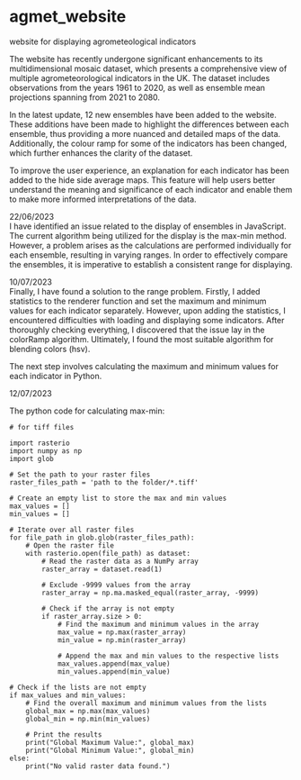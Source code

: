 # agmet_website
 website for displaying agrometeological indicators 

The website has recently undergone significant enhancements to its multidimensional mosaic dataset, which presents a comprehensive view of multiple agrometeorological indicators in the UK. The dataset includes observations from the years 1961 to 2020, as well as ensemble mean projections spanning from 2021 to 2080.

In the latest update, 12 new ensembles have been added to the website. These additions have been made to highlight the differences between each ensemble, thus providing a more nuanced and detailed maps of the data. 
Additionally, the colour ramp for some of the indicators has been changed, which further enhances the clarity of the dataset.

To improve the user experience, an explanation for each indicator has been added to the hide side average maps. This feature will help users better understand the meaning and significance of each indicator and enable them to make more informed interpretations of the data.

22/06/2023 <br/>
I have identified an issue related to the display of ensembles in JavaScript. The current algorithm being utilized for the display is the max-min method. However, a problem arises as the calculations are performed individually for each ensemble, resulting in varying ranges. In order to effectively compare the ensembles, it is imperative to establish a consistent range for displaying.
<br/>

10/07/2023 <br>
Finally, I have found a solution to the range problem. Firstly, I added statistics to the renderer function and set the maximum and minimum values for each indicator separately. However, upon adding the statistics, I encountered difficulties with loading and displaying some indicators. After thoroughly checking everything, I discovered that the issue lay in the colorRamp algorithm. Ultimately, I found the most suitable algorithm for blending colors (hsv).

The next step involves calculating the maximum and minimum values for each indicator in Python.

12/07/2023 <br>

The python code for calculating max-min:
```
# for tiff files

import rasterio
import numpy as np
import glob

# Set the path to your raster files
raster_files_path = 'path to the folder/*.tiff'

# Create an empty list to store the max and min values
max_values = []
min_values = []

# Iterate over all raster files
for file_path in glob.glob(raster_files_path):
    # Open the raster file
    with rasterio.open(file_path) as dataset:
        # Read the raster data as a NumPy array
        raster_array = dataset.read(1)
        
        # Exclude -9999 values from the array
        raster_array = np.ma.masked_equal(raster_array, -9999)
        
        # Check if the array is not empty
        if raster_array.size > 0:
            # Find the maximum and minimum values in the array
            max_value = np.max(raster_array)
            min_value = np.min(raster_array)
            
            # Append the max and min values to the respective lists
            max_values.append(max_value)
            min_values.append(min_value)

# Check if the lists are not empty
if max_values and min_values:
    # Find the overall maximum and minimum values from the lists
    global_max = np.max(max_values)
    global_min = np.min(min_values)

    # Print the results
    print("Global Maximum Value:", global_max)
    print("Global Minimum Value:", global_min)
else:
    print("No valid raster data found.")
```
